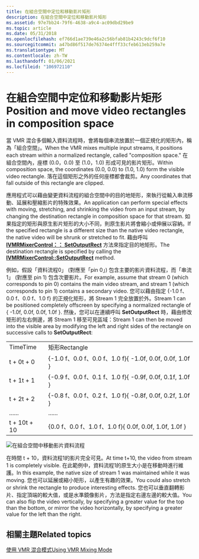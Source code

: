 ```yaml
---
title: 在組合空間中定位和移動影片矩形
description: 在組合空間中定位和移動影片矩形
ms.assetid: 97e7bb24-79f6-4638-a9c4-ac09dbd29be9
ms.topic: article
ms.date: 05/31/2018
ms.openlocfilehash: ef766d1ae739e46a2c56bfab81b4243c9dcf6f10
ms.sourcegitcommit: a47bd86f517de76374e4fff33cfeb613eb259a7e
ms.translationtype: MT
ms.contentlocale: zh-TW
ms.lasthandoff: 01/06/2021
ms.locfileid: "106972110"
---
```

# <a name="position-and-move-video-rectangles-in-composition-space"></a><span data-ttu-id="9b708-103">在組合空間中定位和移動影片矩形</span><span class="sxs-lookup"><span data-stu-id="9b708-103">Position and move video rectangles in composition space</span></span>

<span data-ttu-id="9b708-104">當 VMR 混合多個輸入資料流程時，會將每個串流放置於一個正規化的矩形內，稱為「組合空間」。</span><span class="sxs-lookup"><span data-stu-id="9b708-104">When the VMR mixes multiple input streams, it positions each stream within a normalized rectangle, called "composition space."</span></span> <span data-ttu-id="9b708-105">在組合空間內，座標 (0.0，0.0) 至 (1.0，1.0) 形成可見的影片矩形。</span><span class="sxs-lookup"><span data-stu-id="9b708-105">Within composition space, the coordinates (0.0, 0.0) to (1.0, 1.0) form the visible video rectangle.</span></span> <span data-ttu-id="9b708-106">落在這個矩形之外的任何座標都會裁剪。</span><span class="sxs-lookup"><span data-stu-id="9b708-106">Any coordinates that fall outside of this rectangle are clipped.</span></span>

<span data-ttu-id="9b708-107">應用程式可以藉由變更資料流程的組合空間中的目的地矩形，來執行從輸入串流移動、延展和壓縮影片的特殊效果。</span><span class="sxs-lookup"><span data-stu-id="9b708-107">An application can perform special effects with moving, stretching, and shrinking the video from an input stream, by changing the destination rectangle in composition space for that stream.</span></span> <span data-ttu-id="9b708-108">如果指定的矩形與原生影片矩形的大小不同，則原生影片將會縮小或伸展以容納。</span><span class="sxs-lookup"><span data-stu-id="9b708-108">If the specified rectangle is a different size than the native video rectangle, the native video will be shrunk or stretched to fit.</span></span> <span data-ttu-id="9b708-109">藉由呼叫 [**IVMRMixerControl：： SetOutputRect**](/windows/desktop/api/Strmif/nf-strmif-ivmrmixercontrol-setmixingprefs) 方法來指定目的地矩形。</span><span class="sxs-lookup"><span data-stu-id="9b708-109">The destination rectangle is specified by calling the [**IVMRMixerControl::SetOutputRect**](/windows/desktop/api/Strmif/nf-strmif-ivmrmixercontrol-setmixingprefs) method.</span></span>

<span data-ttu-id="9b708-110">例如，假設「資料流程0」 (對應至「pin 0」) 包含主要的影片資料流程，而「串流1」 (對應至 pin 1) 包含次要影片。</span><span class="sxs-lookup"><span data-stu-id="9b708-110">For example, assume that stream 0 (which corresponds to pin 0) contains the main video stream, and stream 1 (which corresponds to pin 1) contains a secondary video.</span></span> <span data-ttu-id="9b708-111">您可以藉由指定 {-1.0 f、0.0 f、0.0 f、1.0 f} 的正規化矩形，將 Stream 1 完全放置於外。</span><span class="sxs-lookup"><span data-stu-id="9b708-111">Stream 1 can be positioned completely offscreen by specifying a normalized rectangle of { -1.0f, 0.0f, 0.0f, 1.0f }.</span></span> <span data-ttu-id="9b708-112">然後，您可以在連續呼叫 **SetOutputRect** 時，藉由修改矩形的左右側邊，將 Stream 1 移至可見區域：</span><span class="sxs-lookup"><span data-stu-id="9b708-112">Stream 1 can then be moved into the visible area by modifying the left and right sides of the rectangle on successive calls to **SetOutputRect**:</span></span>



|        |                             |
|--------|-----------------------------|
| <span data-ttu-id="9b708-113">Time</span><span class="sxs-lookup"><span data-stu-id="9b708-113">Time</span></span>   | <span data-ttu-id="9b708-114">矩形</span><span class="sxs-lookup"><span data-stu-id="9b708-114">Rectangle</span></span>                   |
| <span data-ttu-id="9b708-115">t + 0</span><span class="sxs-lookup"><span data-stu-id="9b708-115">t + 0</span></span>  | <span data-ttu-id="9b708-116">{-1.0 f、0.0 f、0.0 f、1.0 f}</span><span class="sxs-lookup"><span data-stu-id="9b708-116">{ -1.0f, 0.0f, 0.0f, 1.0f }</span></span> |
| <span data-ttu-id="9b708-117">t + 1</span><span class="sxs-lookup"><span data-stu-id="9b708-117">t + 1</span></span>  | <span data-ttu-id="9b708-118">{-0.9 f、0.0 f、0.1 f、1.0 f}</span><span class="sxs-lookup"><span data-stu-id="9b708-118">{ -0.9f, 0.0f, 0.1f, 1.0f }</span></span> |
| <span data-ttu-id="9b708-119">t + 2</span><span class="sxs-lookup"><span data-stu-id="9b708-119">t + 2</span></span>  | <span data-ttu-id="9b708-120">{-0.8 f、0.0 f、0.2 f、1.0 f}</span><span class="sxs-lookup"><span data-stu-id="9b708-120">{ -0.8f, 0.0f, 0.2f, 1.0f }</span></span> |
| <span data-ttu-id="9b708-121">...</span><span class="sxs-lookup"><span data-stu-id="9b708-121">...</span></span>    | <span data-ttu-id="9b708-122">...</span><span class="sxs-lookup"><span data-stu-id="9b708-122">...</span></span>                         |
| <span data-ttu-id="9b708-123">t + 10</span><span class="sxs-lookup"><span data-stu-id="9b708-123">t + 10</span></span> | <span data-ttu-id="9b708-124">{0.0 f、0.0 f、1.0 f、1.0 f}</span><span class="sxs-lookup"><span data-stu-id="9b708-124">{ 0.0f, 0.0f, 1.0f, 1.0f }</span></span>  |



 

![在組合空間中移動影片資料流程](images/composition-space.png)

<span data-ttu-id="9b708-126">在時間 t + 10，資料流程1的影片完全可見。</span><span class="sxs-lookup"><span data-stu-id="9b708-126">At time t+10, the video from stream 1 is completely visible.</span></span> <span data-ttu-id="9b708-127">在此範例中，資料流程1的原生大小是在移動時進行維護。</span><span class="sxs-lookup"><span data-stu-id="9b708-127">In this example, the native size of stream 1 was maintained while it was moving.</span></span> <span data-ttu-id="9b708-128">您也可以延展或縮小矩形，以產生有趣的效果。</span><span class="sxs-lookup"><span data-stu-id="9b708-128">You could also stretch or shrink the rectangle to produce interesting effects.</span></span> <span data-ttu-id="9b708-129">您也可以垂直翻轉影片、指定頂端的較大值，或是水準鏡像影片，方法是指定右邊左邊的較大值。</span><span class="sxs-lookup"><span data-stu-id="9b708-129">You can also flip the video vertically, by specifying a greater value for the top than the bottom, or mirror the video horizontally, by specifying a greater value for the left than the right.</span></span>

## <a name="related-topics"></a><span data-ttu-id="9b708-130">相關主題</span><span class="sxs-lookup"><span data-stu-id="9b708-130">Related topics</span></span>

<dl> <dt>

[<span data-ttu-id="9b708-131">使用 VMR 混合模式</span><span class="sxs-lookup"><span data-stu-id="9b708-131">Using VMR Mixing Mode</span></span>](using-vmr-mixing-mode.md)
</dt> </dl>

 

 



